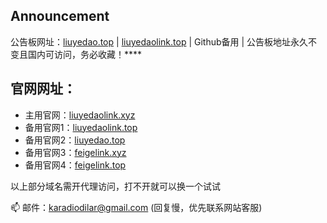 ## Announcement
公告板网址：[liuyedao.top](liuyedao.top) | [liuyedaolink.top](liuyedaolink.top) | Github备用 | 公告板地址永久不变且国内可访问，务必收藏！****
<!---
winlookbit/winlookbit is a ✨ special ✨ repository because its `README.md` (this file) appears on your GitHub profile.
You can click the Preview link to take a look at your changes.
--->
## 官网网址：
- 主用官网：[liuyedaolink.xyz](https://liuyedaolink.xyz/)
- 备用官网1：[liuyedaolink.top](liuyedaolink.top)
- 备用官网2：[liuyedao.top](liuyedao.top)
- 备用官网3：[feigelink.xyz](feigelink.xyz)
- 备用官网4：[feigelink.top](feigelink.top)

以上部分域名需开代理访问，打不开就可以换一个试试

📫 邮件：karadiodilar@gmail.com (回复慢，优先联系网站客服)
